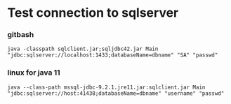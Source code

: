 # Test connection to sqlserver

### gitbash
```
java -classpath sqlclient.jar;sqljdbc42.jar Main "jdbc:sqlserver://localhost:1433;databaseName=dbname" "SA" "passwd"
```

### linux for java 11
```
java --class-path mssql-jdbc-9.2.1.jre11.jar:sqlclient.jar Main "jdbc:sqlserver://host:41438;databaseName=dbname" "username" "passwd"
```
